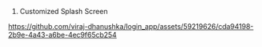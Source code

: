 1. Customized Splash Screen

https://github.com/viraj-dhanushka/login_app/assets/59219626/cda94198-2b9e-4a43-a6be-4ec9f65cb254




